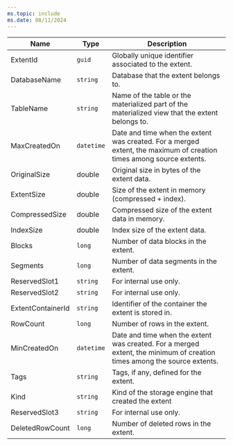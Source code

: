 ```yaml
---
ms.topic: include
ms.date: 08/11/2024
---
```


| Name | Type | Description |
|--|--|--|
| ExtentId | `guid` | Globally unique identifier associated to the extent. |
| DatabaseName | `string` | Database that the extent belongs to. |
| TableName | `string` | Name of the table or the materialized part of the materialized view that the extent belongs to. |
| MaxCreatedOn | `datetime` | Date and time when the extent was created. For a merged extent, the maximum of creation times among source extents. |
| OriginalSize | double | Original size in bytes of the extent data. |
| ExtentSize | double | Size of the extent in memory (compressed + index). |
| CompressedSize | double | Compressed size of the extent data in memory. |
| IndexSize | double | Index size of the extent data. |
| Blocks | `long` | Number of data blocks in the extent. |
| Segments | `long` | Number of data segments in the extent. |
| ReservedSlot1 | `string` | For internal use only. |
| ReservedSlot2 | `string` | For internal use only. |
| ExtentContainerId | `string` | Identifier of the container the extent is stored in. |
| RowCount | `long` | Number of rows in the extent. |
| MinCreatedOn | `datetime` | Date and time when the extent was created. For a merged extent, the minimum of creation times among the source extents. |
| Tags | `string` | Tags, if any, defined for the extent. |
| Kind | `string` | Kind of the storage engine that created the extent |
| ReservedSlot3 | `string` | For internal use only. |
| DeletedRowCount | `long` | Number of deleted rows in the extent. |

